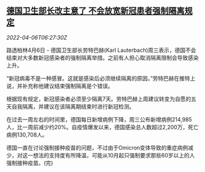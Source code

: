 <!--1649228462000-->
[德国卫生部长改主意了 不会放宽新冠患者强制隔离规定](https://cn.reuters.com/article/germany-covid-quarantine-0406-idCNKCS2LY0G3)
------

<div><i>2022-04-06T06:27:30Z</i></div><p>路透柏林4月6日 - 德国卫生部长劳特巴赫(Karl Lauterbach)周三表示，德国不会结束对大多数新冠感染者的强制隔离举措。之前有人担心取消隔离限制会导致感染上升。</p><p>“新冠病毒不是一种感冒。这就是感染后必须继续隔离的原因，”劳特巴赫在推特上说，并补充称他建议结束强制隔离是个错误。</p><p>根据现有规定，新冠感染者必须至少隔离7天。劳特巴赫上周建议转变为自愿的五天自我隔离，并建议在该隔离期结束时进行新冠检测。</p><p>在过去一周左右的时间里，德国每日新增病例下降，周三公布新增病例214,985人，比一周前减少约20%。自疫情爆发以来，德国感染总人数超过2,200万，死亡病例130,708人。</p><p>德国一直在讨论强制接种疫苗的问题，不过由于Omicron变体导致的重症病例减少，对这一想法的支持度有所降温，可能从10月起只强制要求那些60岁以上的人强制接种疫苗。(完)</p>
